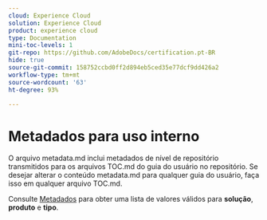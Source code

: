 ```yaml
---
cloud: Experience Cloud
solution: Experience Cloud
product: experience cloud
type: Documentation
mini-toc-levels: 1
git-repo: https://github.com/AdobeDocs/certification.pt-BR
hide: true
source-git-commit: 158752ccbd0ff2d894eb5ced35e77dcf9dd426a2
workflow-type: tm+mt
source-wordcount: '63'
ht-degree: 93%

---
```



# Metadados para uso interno

O arquivo metadata.md inclui metadados de nível de repositório transmitidos para os arquivos TOC.md do guia do usuário no repositório. Se desejar alterar o conteúdo metadata.md para qualquer guia do usuário, faça isso em qualquer arquivo TOC.md.

Consulte [Metadados](https://experienceleague.adobe.com/docs/authoring-guide-exl/using/editing/user-guide-setup/metadata.html?lang=pt-BR) para obter uma lista de valores válidos para **solução**, **produto** e **tipo**.
